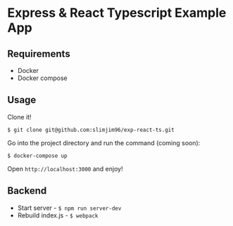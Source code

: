 # Express & React Typescript Example App

## Requirements

- Docker
- Docker compose

## Usage

Clone it!

```
$ git clone git@github.com:slimjim96/exp-react-ts.git
```

Go into the project directory and run the command (coming soon):

```
$ docker-compose up
```

Open `http://localhost:3000` and enjoy!

## Backend

- Start server - `$ npm run server-dev`
- Rebuild index.js - `$ webpack`
